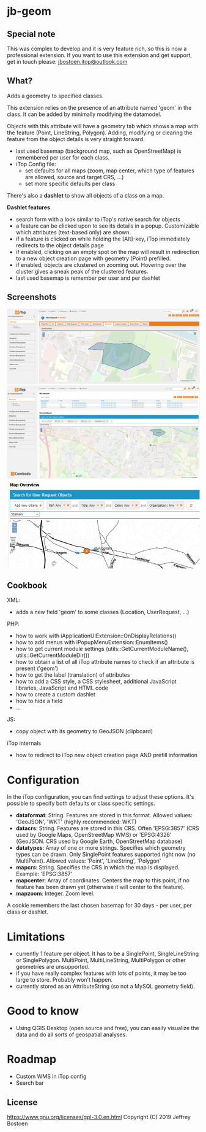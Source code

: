 # jb-geom

## Special note
This was complex to develop and it is very feature rich, so this is now a professional extension.
If you want to use this extension and get support, get in touch please: jbostoen.itop@outlook.com


## What?
Adds a geometry to specified classes. 

This extension relies on the presence of an attribute named 'geom' in the class.
It can be added by minimally modifying the datamodel.

Objects with this attribute will have a geometry tab which shows a map with the feature (Point, LineString, Polygon).
Adding, modifying or clearing the feature from the object details is very straight forward.

* last used basemap (background map, such as OpenStreetMap) is remembered per user for each class.
* iTop Config file: 
  * set defaults for all maps (zoom, map center, which type of features are allowed, source and target CRS, ...)
  * set more specific defaults per class

There's also a **dashlet** to show all objects of a class on a map.

**Dashlet features**
* search form with a look similar to iTop's native search for objects
* a feature can be clicked upon to see its details in a popup. Customizable which attributes (text-based only) are shown.
* if a feature is clicked on while holding the [Alt]-key, iTop immediately redirects to the object details page
* if enabled, clicking on an empty spot on the map will result in redirection to a new object creation page with geometry (Point) prefilled.
* if enabled, objects are clustered on zooming out. Hovering over the cluster gives a sneak peak of the clustered features.
* last used basemap is remember per user and per dashlet


## Screenshots
![Object details](docs/20190711_object_details.PNG)
![Dashlet](docs/20190711_dashlet.PNG)
![Clustering and basemap](docs/20190824_basemap_and_clustering.PNG)

## Cookbook
XML: 
* adds a new field 'geom' to some classes (Location, UserRequest, ...)

PHP: 
* how to work with iApplicationUIExtension::OnDisplayRelations()
* how to add menus with iPopupMenuExtension::EnumItems()
* how to get current module settings (utils::GetCurrentModuleName(), utils::GetCurrentModuleDir())
* how to obtain a list of all iTop attribute names to check if an attribute is present ('geom')
* how to get the label (translation) of attributes
* how to add a CSS style, a CSS stylesheet, additional JavaScript libraries, JavaScript and HTML code
* how to create a custom dashlet
* how to hide a field
* ...

JS:
* copy object with its geometry to GeoJSON (clipboard)

iTop internals
* how to redirect to iTop new object creation page AND prefill information


# Configuration
In the iTop configuration, you can find settings to adjust these options.
It's possible to specify both defaults or class specific settings.

* **dataformat**: String. Features are stored in this format. Allowed values: 'GeoJSON', 'WKT' (highly recommended: WKT)
* **datacrs**: String. Features are stored in this CRS. Often 'EPSG:3857' (CRS used by Google Maps, OpenStreetMap WMS) or 'EPSG:4326' (GeoJSON. CRS used by Google Earth, OpenStreetMap database)
* **datatypes**: Array of one or more strings. Specifies which geometry types can be drawn. Only SinglePoint features supported right now (no MultiPoint). Allowed values: 'Point', 'LineString', 'Polygon'
* **mapcrs**: String. Specifies the CRS in which the map is displayed. Example: 'EPSG:3857'
* **mapcenter**: Array of coordinates. Centers the map to this point, if no feature has been drawn yet (otherwise it will center to the feature).
* **mapzoom**: Integer. Zoom level.

A cookie remembers the last chosen basemap for 30 days - per user, per class or dashlet.

# Limitations
* currently 1 feature per object. It has to be a SinglePoint, SingleLineString or SinglePolygon. MultiPoint, MultiLineString, MultiPolygon or other geometries are unsupported.
* if you have really complex features with lots of points, it may be too large to store. Probably won't happen.
* currently stored as an AttributeString (so not a MySQL geometry field).


# Good to know
* Using QGIS Desktop (open source and free), you can easily visualize the data and do all sorts of geospatial analyses.

# Roadmap
* Custom WMS in iTop config
* Search bar

## License
https://www.gnu.org/licenses/gpl-3.0.en.html
Copyright (C) 2019 Jeffrey Bostoen

